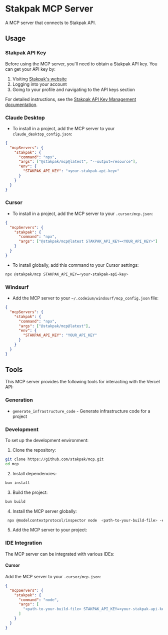 # Stakpak MCP Server

A MCP server that connects to Stakpak API.

## Usage

### Stakpak API Key

Before using the MCP server, you'll need to obtain a Stakpak API key. You can get your API key by:

1. Visiting [Stakpak's website](https://stakpak.dev/)
2. Logging into your account
3. Going to your profile and navigating to the API keys section

For detailed instructions, see the [Stakpak API Key Management documentation](https://stakpak.gitbook.io/docs/api/manage-api-keys).

### Claude Desktop

- To install in a project, add the MCP server to your `claude_desktop_config.json`:

```json
{
  "mcpServers": {
    "stakpak": {
      "command": "npx",
      "args": ["@stakpak/mcp@latest", "--output=resource"],
      "env": {
        "STAKPAK_API_KEY": "<your-stakpak-api-key>"
      }
    }
  }
}
```

### Cursor

- To install in a project, add the MCP server to your `.cursor/mcp.json`:

```json
{
  "mcpServers": {
    "stakpak": {
      "command": "npx",
      "args": ["@stakpak/mcp@latest STAKPAK_API_KEY=<YOUR_API_KEY>"]
    }
  }
}
```

- To install globally, add this command to your Cursor settings:

```bash
npx @stakpak/mcp STAKPAK_API_KEY=<your-stakpak-api-key>
```

### Windsurf

- Add the MCP server to your `~/.codeium/windsurf/mcp_config.json` file:

```json
{
  "mcpServers": {
    "stakpak": {
      "command": "npx",
      "args": ["@stakpak/mcp@latest"],
      "env": {
        "STAKPAK_API_KEY": "YOUR_API_KEY"
      }
    }
  }
}
```

## Tools

This MCP server provides the following tools for interacting with the Vercel API:

### Generation

- `generate_infrastructure_code` - Generate infrastructure code for a project

### Development

To set up the development environment:

1. Clone the repository:

```bash
git clone https://github.com/stakpak/mcp.git
cd mcp
```

2. Install dependencies:

```bash
bun install
```

3. Build the project:

```bash
bun build
```

4. Install the MCP server globally:

```bash
 npx @modelcontextprotocol/inspector node  <path-to-your-build-file> -e STAKPAK_API_KEY=<your-stakpak-api-key>
```

5. Add the MCP server to your project:

### IDE Integration

The MCP server can be integrated with various IDEs:

#### Cursor

Add the MCP server to your `.cursor/mcp.json`:

```json
{
  "mcpServers": {
    "stakpak": {
      "command": "node",
      "args": [
        "<path-to-your-build-file> STAKPAK_API_KEY=<your-stakpak-api-key>"
      ]
    }
  }
}
```

